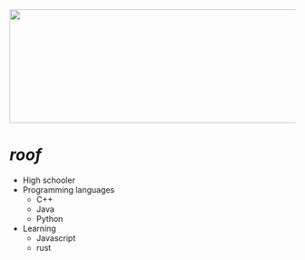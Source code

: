 <div align="center">
  <img src="https://raw.githubusercontent.com/roooof/roooof/main/imgs/animated-koi-fish.gif" height="200" width="700">
</div>

# ***roof***

- High schooler 
- Programming languages
  - C++
  - Java
  - Python
- Learning 
  - Javascript
  - rust
 

